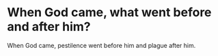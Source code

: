 # When God came, what went before and after him?

When God came, pestilence went before him and plague after him.
